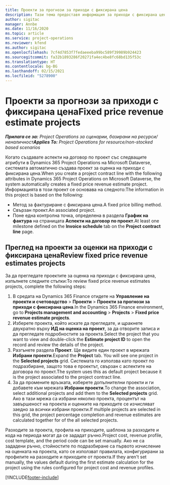 ```yaml
---
title: Проекти за прогнози за приходи с фиксирана цена
description: Тази тема предоставя информация за приходи с фиксирана цена в проекти.
author: sigitac
manager: Annbe
ms.date: 11/16/2020
ms.topic: article
ms.service: project-operations
ms.reviewer: kfend
ms.author: sigitac
ms.openlocfilehash: 7cf4d7853f7fedaeeeba99bc589f39989b924423
ms.sourcegitcommit: fa32b1893286f20271fa4ec4be8fc68bd135f53c
ms.translationtype: HT
ms.contentlocale: bg-BG
ms.lasthandoff: 02/15/2021
ms.locfileid: "5278900"
---
```

# <a name="fixed-price-revenue-estimate-projects"></a><span data-ttu-id="bc010-103">Проекти за прогнози за приходи с фиксирана цена</span><span class="sxs-lookup"><span data-stu-id="bc010-103">Fixed price revenue estimate projects</span></span> 

<span data-ttu-id="bc010-104">_**Прилага се за:** Project Operations за сценарии, базирани на ресурси/неналичност_</span><span class="sxs-lookup"><span data-stu-id="bc010-104">_**Applies To:** Project Operations for resource/non-stocked based scenarios_</span></span>

<span data-ttu-id="bc010-105">Когато създавате аспекти на договор по проект със следващите атрибути в Dynamics 365 Project Operations на Microsoft Dataverse, системата автоматично създава проект за оценка на приходи с фиксирана цена.</span><span class="sxs-lookup"><span data-stu-id="bc010-105">When you create a project contract line with the following attributes in Dynamics 365 Project Operations on Microsoft Dataverse, the system automatically creates a fixed price revenue estimate project.</span></span> <span data-ttu-id="bc010-106">Информацията в този проект се основава на следното:</span><span class="sxs-lookup"><span data-stu-id="bc010-106">The information in this project is based on the following:</span></span>

  - <span data-ttu-id="bc010-107">Метод за фактуриране с фиксирана цена.</span><span class="sxs-lookup"><span data-stu-id="bc010-107">A fixed price billing method.</span></span>
  - <span data-ttu-id="bc010-108">Свързан проект.</span><span class="sxs-lookup"><span data-stu-id="bc010-108">An associated project.</span></span>
  - <span data-ttu-id="bc010-109">Поне една контролна точка, определена в раздела **График на фактура** на страницата **Аспекти на договор по проект**.</span><span class="sxs-lookup"><span data-stu-id="bc010-109">At least one milestone defined on the **Invoice schedule** tab on the **Project contract line** page.</span></span>

## <a name="review-fixed-price-revenue-estimates-projects"></a><span data-ttu-id="bc010-110">Преглед на проекти за оценки на приходи с фиксирана цена</span><span class="sxs-lookup"><span data-stu-id="bc010-110">Review fixed price revenue estimates projects</span></span>
<span data-ttu-id="bc010-111">За да прегледате проектите за оценка на приходи с фиксирана цена, изпълнете следните стъпки:</span><span class="sxs-lookup"><span data-stu-id="bc010-111">To review fixed price revenue estimates projects, complete the following steps:</span></span>

1. <span data-ttu-id="bc010-112">В средата на Dynamics 365 Finance отидете на **Управление на проекти и счетоводство** > **Проекти** > **Проекти за прогнози за приходи с фиксирана цена**.</span><span class="sxs-lookup"><span data-stu-id="bc010-112">In the Dynamics 365 Finance environment, go to **Projects management and accounting** > **Projects** > **Fixed price revenue estimate projects**.</span></span>
2. <span data-ttu-id="bc010-113">Изберете проекта, който искате да прегледате, и щракнете двукратно върху **ИД на оценка на проект**, за да отворите записа и да прегледате подробностите за проекта.</span><span class="sxs-lookup"><span data-stu-id="bc010-113">Select the project that you want to view and double-click the **Estimate project ID** to open the record and review the details of the project.</span></span>
3. <span data-ttu-id="bc010-114">Разгънете раздела **Проект**. Ще видите един проект в мрежата **Избрани проекти**.</span><span class="sxs-lookup"><span data-stu-id="bc010-114">Expand the **Project** tab. You will see one project in the **Selected projects** grid.</span></span> <span data-ttu-id="bc010-115">Системата го използва като проект по подразбиране, защото това е проектът, свързан с аспектите на договора по проект.</span><span class="sxs-lookup"><span data-stu-id="bc010-115">The system uses this as default project because it is the project associated to the project contract line.</span></span> 
4. <span data-ttu-id="bc010-116">За да промените връзката, изберете допълнителни проекти и ги добавете към мрежата **Избрани проекти**.</span><span class="sxs-lookup"><span data-stu-id="bc010-116">To change the association, select additional projects and add them to the **Selected projects** grid.</span></span> <span data-ttu-id="bc010-117">Ако в тази мрежа са избрани няколко проекта, процентът на завършеност на проекта и оценките на приходите се изчисляват заедно за всички избрани проекти.</span><span class="sxs-lookup"><span data-stu-id="bc010-117">If multiple projects are selected in this grid, the project percentage completion and revenue estimates are calculated together for of the all selected projects.</span></span>

  <span data-ttu-id="bc010-118">Разходите за проекта, профила на приходите, шаблона за разходите и кода на периода могат да се зададат ръчно.</span><span class="sxs-lookup"><span data-stu-id="bc010-118">Project cost, revenue profile, cost template, and the period code can be set manually.</span></span> <span data-ttu-id="bc010-119">Ако не са зададени ръчно, стойностите по подразбиране са първото изчисление на оценката на проекта, като се използват правилата, конфигурирани за профилите на разходите и приходите от проекта.</span><span class="sxs-lookup"><span data-stu-id="bc010-119">If they aren't set manually, the values default during the first estimate calculation for the project using the rules configured for project cost and revenue profiles.</span></span>



[!INCLUDE[footer-include](../includes/footer-banner.md)]